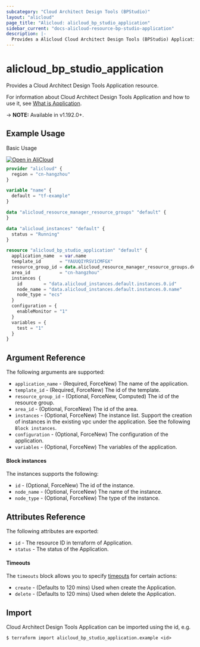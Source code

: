 ```yaml
---
subcategory: "Cloud Architect Design Tools (BPStudio)"
layout: "alicloud"
page_title: "Alicloud: alicloud_bp_studio_application"
sidebar_current: "docs-alicloud-resource-bp-studio-application"
description: |-
  Provides a Alicloud Cloud Architect Design Tools (BPStudio) Application resource.
---
```


# alicloud\_bp\_studio\_application

Provides a Cloud Architect Design Tools Application resource.

For information about Cloud Architect Design Tools Application and how to use it, see [What is Application](https://help.aliyun.com/document_detail/428263.html).

-> **NOTE:** Available in v1.192.0+.

## Example Usage

Basic Usage

<div style="display: block;margin-bottom: 40px;"><div class="oics-button" style="float: right;position: absolute;margin-bottom: 10px;">
  <a href="https://api.aliyun.com/api-tools/terraform?resource=alicloud_bp_studio_application&exampleId=8c892a8d-2442-8ce4-72d0-7fde902dbace5557fe35&activeTab=example&spm=docs.r.bp_studio_application.0.8c892a8d24&intl_lang=EN_US" target="_blank">
    <img alt="Open in AliCloud" src="https://img.alicdn.com/imgextra/i1/O1CN01hjjqXv1uYUlY56FyX_!!6000000006049-55-tps-254-36.svg" style="max-height: 44px; max-width: 100%;">
  </a>
</div></div>

```terraform
provider "alicloud" {
  region = "cn-hangzhou"
}

variable "name" {
  default = "tf-example"
}

data "alicloud_resource_manager_resource_groups" "default" {
}

data "alicloud_instances" "default" {
  status = "Running"
}

resource "alicloud_bp_studio_application" "default" {
  application_name  = var.name
  template_id       = "YAUUQIYRSV1CMFGX"
  resource_group_id = data.alicloud_resource_manager_resource_groups.default.groups.0.id
  area_id           = "cn-hangzhou"
  instances {
    id        = "data.alicloud_instances.default.instances.0.id"
    node_name = "data.alicloud_instances.default.instances.0.name"
    node_type = "ecs"
  }
  configuration = {
    enableMonitor = "1"
  }
  variables = {
    test = "1"
  }
}
```

## Argument Reference

The following arguments are supported:

* `application_name` - (Required, ForceNew) The name of the application.
* `template_id` - (Required, ForceNew) The id of the template.
* `resource_group_id` - (Optional, ForceNew, Computed) The id of the resource group.
* `area_id` - (Optional, ForceNew) The id of the area.
* `instances` - (Optional, ForceNew) The instance list. Support the creation of instances in the existing vpc under the application. See the following `Block instances`.
* `configuration` - (Optional, ForceNew) The configuration of the application.
* `variables` - (Optional, ForceNew) The variables of the application.

#### Block instances

The instances supports the following:

* `id` - (Optional, ForceNew) The id of the instance.
* `node_name` - (Optional, ForceNew) The name of the instance.
* `node_type` - (Optional, ForceNew) The type of the instance.

## Attributes Reference

The following attributes are exported:

* `id` - The resource ID in terraform of Application.
* `status` - The status of the Application.

#### Timeouts

The `timeouts` block allows you to specify [timeouts](https://www.terraform.io/docs/configuration-0-11/resources.html#timeouts) for certain actions:

* `create` - (Defaults to 120 mins) Used when create the Application.
* `delete` - (Defaults to 120 mins) Used when delete the Application.

## Import

Cloud Architect Design Tools Application can be imported using the id, e.g.

```shell
$ terraform import alicloud_bp_studio_application.example <id>
```
